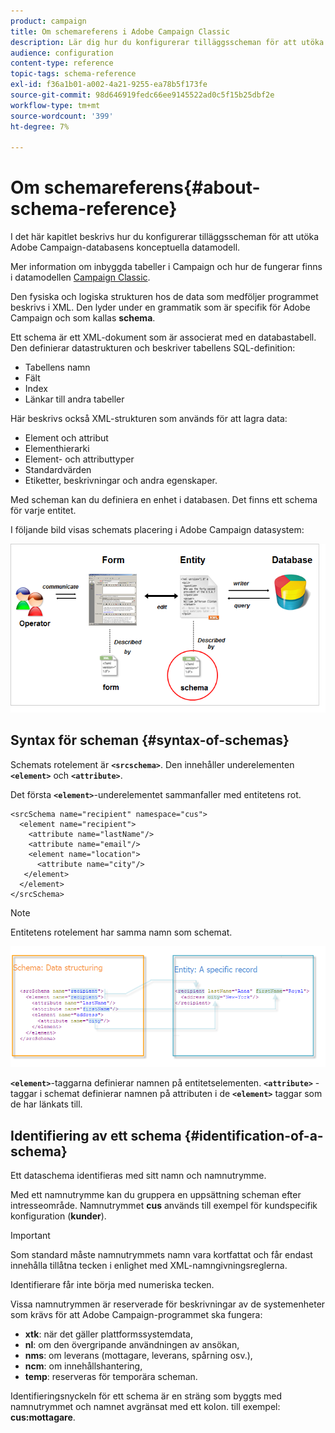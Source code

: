 ```yaml
---
product: campaign
title: Om schemareferens i Adobe Campaign Classic
description: Lär dig hur du konfigurerar tilläggsscheman för att utöka den konceptuella datamodellen för Adobe Campaign Classic-databasen.
audience: configuration
content-type: reference
topic-tags: schema-reference
exl-id: f36a1b01-a002-4a21-9255-ea78b5f173fe
source-git-commit: 98d646919fedc66ee9145522ad0c5f15b25dbf2e
workflow-type: tm+mt
source-wordcount: '399'
ht-degree: 7%

---
```


# Om schemareferens{#about-schema-reference}

I det här kapitlet beskrivs hur du konfigurerar tilläggsscheman för att utöka Adobe Campaign-databasens konceptuella datamodell.

Mer information om inbyggda tabeller i Campaign och hur de fungerar finns i datamodellen [Campaign Classic](https://helpx.adobe.com/se/campaign/kb/acc-datamodel.html).

Den fysiska och logiska strukturen hos de data som medföljer programmet beskrivs i XML. Den lyder under en grammatik som är specifik för Adobe Campaign och som kallas **schema**.

Ett schema är ett XML-dokument som är associerat med en databastabell. Den definierar datastrukturen och beskriver tabellens SQL-definition:

* Tabellens namn
* Fält
* Index
* Länkar till andra tabeller

Här beskrivs också XML-strukturen som används för att lagra data:

* Element och attribut
* Elementhierarki
* Element- och attributtyper
* Standardvärden
* Etiketter, beskrivningar och andra egenskaper.

Med scheman kan du definiera en enhet i databasen. Det finns ett schema för varje entitet.

I följande bild visas schemats placering i Adobe Campaign datasystem:

![](assets/reference_schema_intro.png)

## Syntax för scheman {#syntax-of-schemas}

Schemats rotelement är **`<srcschema>`**. Den innehåller underelementen **`<element>`** och **`<attribute>`**.

Det första **`<element>`**-underelementet sammanfaller med entitetens rot.

```
<srcSchema name="recipient" namespace="cus">
  <element name="recipient">  
    <attribute name="lastName"/>
    <attribute name="email"/>
    <element name="location">
      <attribute name="city"/>
   </element>
  </element>
</srcSchema>
```

>[!NOTE]
>
>Entitetens rotelement har samma namn som schemat.

![](assets/s_ncs_configuration_schema_and_entity.png)

**`<element>`**-taggarna definierar namnen på entitetselementen. **`<attribute>`** -taggar i schemat definierar namnen på attributen i de  **`<element>`** taggar som de har länkats till.

## Identifiering av ett schema {#identification-of-a-schema}

Ett dataschema identifieras med sitt namn och namnutrymme.

Med ett namnutrymme kan du gruppera en uppsättning scheman efter intresseområde. Namnutrymmet **cus** används till exempel för kundspecifik konfiguration (**kunder**).

>[!IMPORTANT]
>
>Som standard måste namnutrymmets namn vara kortfattat och får endast innehålla tillåtna tecken i enlighet med XML-namngivningsreglerna.
>
>Identifierare får inte börja med numeriska tecken.

Vissa namnutrymmen är reserverade för beskrivningar av de systemenheter som krävs för att Adobe Campaign-programmet ska fungera:

* **xtk**: när det gäller plattformssystemdata,
* **nl**: om den övergripande användningen av ansökan,
* **nms**: om leverans (mottagare, leverans, spårning osv.),
* **ncm**: om innehållshantering,
* **temp**: reserveras för temporära scheman.

Identifieringsnyckeln för ett schema är en sträng som byggts med namnutrymmet och namnet avgränsat med ett kolon. till exempel: **cus:mottagare**.
